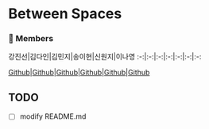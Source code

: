 # Between Spaces

### 🐝 Members
강진선|김다인|김민지|송이현|신원지|이나영
:-:|:-:|:-:|:-:|:-:|:-:|:-:

[Github](https://github.com/iamtrueline)|[Github](https://github.com/promisemee)|[Github](https://github.com/kimminji2018)|[Github](https://github.com/Ihyun)|[Github](https://github.com/sw6820)|[Github](https://github.com/NayoungLee-de)

## TODO
- [ ] modify README.md
